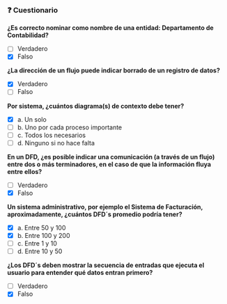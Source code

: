 ### ❓ Cuestionario

**¿Es correcto nominar como nombre de una entidad: Departamento de Contabilidad?**

- [ ] Verdadero 
- [x] Falso

**¿La dirección de un flujo puede indicar borrado de un registro de datos?**

- [x] Verdadero
- [ ] Falso

**Por sistema, ¿cuántos diagrama(s) de contexto debe tener?**

- [x] a. Un solo
- [ ] b. Uno por cada proceso importante
- [ ] c. Todos los necesarios
- [ ] d. Ninguno si no hace falta

**En un DFD, ¿es posible indicar una comunicación (a través de un flujo) entre dos o más terminadores, en el caso de que la información fluya entre ellos?**

- [ ] Verdadero
- [x] Falso

**Un sistema administrativo, por ejemplo el Sistema de Facturación, aproximadamente, ¿cuántos DFD´s promedio podría tener?**

- [x] a. Entre 50 y 100
- [x] b. Entre 100 y 200
- [ ] c. Entre 1 y 10
- [ ] d. Entre 10 y 50

**¿Los DFD´s deben mostrar la secuencia de entradas que ejecuta el usuario para entender qué datos entran primero?**

- [ ] Verdadero
- [x] Falso 
